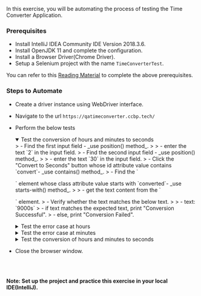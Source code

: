 In this exercise, you will be automating the process of testing the Time Converter Application.

### Prerequisites

- Install IntelliJ IDEA Community IDE  Version 2018.3.6.
- Install OpenJDK 11 and complete the configuration.
- Install a Browser Driver(Chrome Driver).
- Setup a Selenium project with the name `TimeConverterTest`.

You can refer to this [Reading Material](https://learning.ccbp.in/qa-automation-testing/course?c_id=cf952b35-27ab-4b1e-a6de-44227f22806c&s_id=f5c19277-3889-4e63-b631-c06c088d612c&t_id=6a935df7-2c93-477c-b505-3ae0aabcf9a2#31-installing-ide) to complete the above prerequisites.

### Steps to Automate

- Create a driver instance using WebDriver interface.
- Navigate to the url `https://qatimeconverter.ccbp.tech/`
- Perform the below tests

    <details open>
    <summary>Test the conversion of hours and minutes to seconds</summary>
    > - Find the first input field - _use position() method_.
    >     
    >     - enter the text `2` in the input field.
    > - Find the second input field - _use position() method_.
    >     
    >     - enter the text `30` in the input field.
    > - Click the "Convert to Seconds" button whose id attribute value contains `convert`- _use contains() method_.
    > - Find the `<p>` element whose class attribute value starts with `converted`- _use starts-with() method_.
    > 
    >     - get the text content from the `<p>` element.
    > - Verify whether the text matches the below text.
    > 
    >     - text: `9000s`
    >     - if text matches the expected text, print "Conversion Successful".
    >     - else, print "Conversion Failed".
    </details>
    <details>
    <summary>Test the error case at hours</summary>
    > - Clear the text in both the input fields.
    > - Click the "Convert to Seconds" button.
    > - Find the `<p>` element whose class attribute value starts with `error` - _use starts-with() method_.
    > 
    >     - get the text content from the `<p>` element.
    > - Verify whether the text matches the below text.
    > 
    >     - text: `Please enter a valid number of hours.`
    >     - if text matches the expected text, print "Expected Error Message Shown".
    >     - else, print "Unexpected Error Message Shown".
    </details>
    <details>
    <summary>Test the error case at minutes</summary>
    > - Enter the text `1` in the first input field.
    > - Click the "Convert to Seconds" button.
    > - Get the text content from the error message(`<p>` element) 
    >     - verify whether the text matches the below text.
    >         - text: `Please enter a valid number of minutes.`
    >         - if text matches the expected text, print "Expected Error Message Shown".
    >         - else, print "Unexpected Error Message Shown".
    </details>
    <details>
    <summary>Test the conversion of hours and minutes to seconds</summary>
    > - Enter the text `15` in the second input field.
    > - Click the "Convert to Seconds" button.
    > - Get the text content from the time converted(`<p>` element) 
    >     - verify whether the text matches the below text.
    >         - text: `4500s`
    >         - if text matches the expected text, print "Conversion Successful".
    >         - else, print "Conversion Failed".
    </details>

- Close the browser window.

<br>
<br>

**Note: Set up the project and practice this exercise in your local IDE(IntelliJ).**
